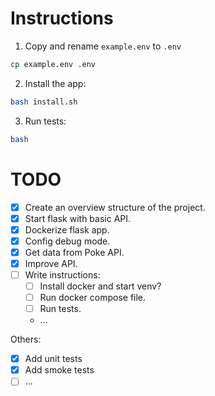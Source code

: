 # Instructions
1. Copy and rename `example.env` to `.env`
```sh
cp example.env .env
```

2. Install the app:
```sh
bash install.sh
```

3. Run tests:
```sh
bash 
```

# TODO
- [x] Create an overview structure of the project.
- [x] Start flask with basic API.
- [x] Dockerize flask app.
- [x] Config debug mode.
- [x] Get data from Poke API.
- [x] Improve API.
- [ ] Write instructions:
    - [ ] Install docker and start venv?
    - [ ] Run docker compose file.
    - [ ] Run tests.
    - ...

Others:
- [x] Add unit tests
- [x] Add smoke tests
- [ ] ...